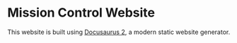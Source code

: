 # Mission Control Website

This website is built using [Docusaurus 2](https://v2.docusaurus.io/), a modern static website generator.
